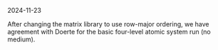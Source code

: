 2024-11-23

After changing the matrix library to use row-major ordering, we have agreement with Doerte for the basic four-level atomic system run (no medium). 
